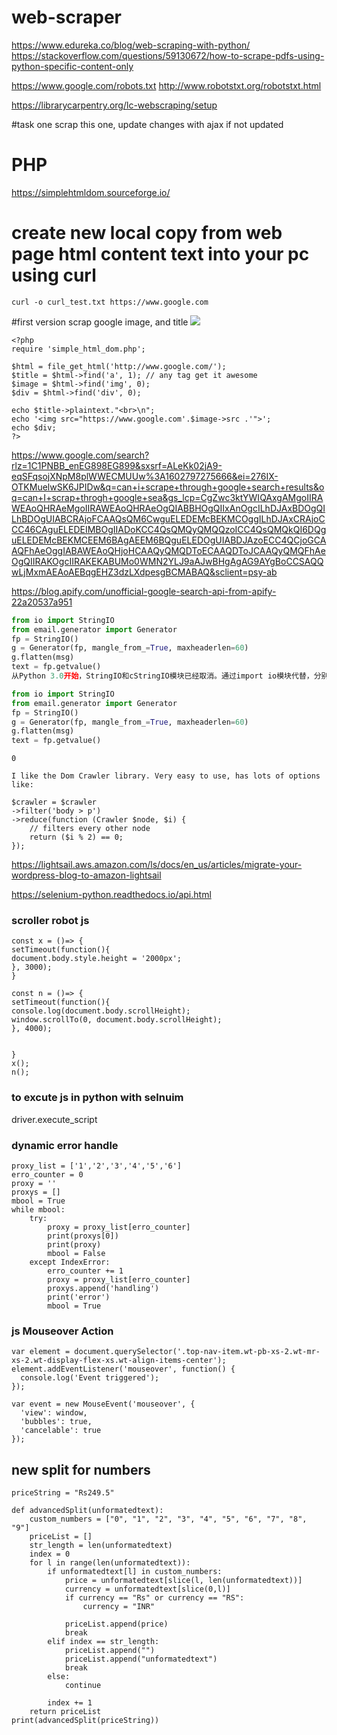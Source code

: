 # web-scraper
https://www.edureka.co/blog/web-scraping-with-python/
https://stackoverflow.com/questions/59130672/how-to-scrape-pdfs-using-python-specific-content-only

https://www.google.com/robots.txt
http://www.robotstxt.org/robotstxt.html

https://librarycarpentry.org/lc-webscraping/setup

#task one 
scrap this one, update changes with ajax if not updated

# PHP
https://simplehtmldom.sourceforge.io/


# create new local copy from web page html content text into your pc using  curl
 ```curl -o curl_test.txt https://www.google.com```
 
#first version scrap google image, and title
<img src='top_scrap.PNG'>


```
<?php
require 'simple_html_dom.php';

$html = file_get_html('http://www.google.com/');
$title = $html->find('a', 1); // any tag get it awesome
$image = $html->find('img', 0);
$div = $html->find('div', 0);

echo $title->plaintext."<br>\n";
echo '<img src="https://www.google.com'.$image->src .'">';
echo $div;
?>
```






https://www.google.com/search?rlz=1C1PNBB_enEG898EG899&sxsrf=ALeKk02jA9-eqSFqsojXNpM8plWWECMUUw%3A1602797275666&ei=276IX-OTKMuelwSK6JPIDw&q=can+i+scrape+through+google+search+results&oq=can+I+scrap+throgh+google+sea&gs_lcp=CgZwc3ktYWIQAxgAMgoIIRAWEAoQHRAeMgoIIRAWEAoQHRAeOgQIABBHOgQIIxAnOgcILhDJAxBDOgQILhBDOgUIABCRAjoFCAAQsQM6CwguELEDEMcBEKMCOggILhDJAxCRAjoCCC46CAguELEDEIMBOgIIADoKCC4QsQMQyQMQQzoICC4QsQMQkQI6DQguELEDEMcBEKMCEEM6BAgAEEM6BQguELEDOgUIABDJAzoECC4QCjoGCAAQFhAeOggIABAWEAoQHjoHCAAQyQMQDToECAAQDToJCAAQyQMQFhAeOgQIIRAKOgcIIRAKEKABUMo0WMN2YLJ9aAJwBHgAgAG9AYgBoCCSAQQwLjMxmAEAoAEBqgEHZ3dzLXdpesgBCMABAQ&sclient=psy-ab



https://blog.apify.com/unofficial-google-search-api-from-apify-22a20537a951

```python
from io import StringIO
from email.generator import Generator
fp = StringIO()
g = Generator(fp, mangle_from_=True, maxheaderlen=60)
g.flatten(msg)
text = fp.getvalue()
从Python 3.0开始，StringIO和cStringIO模块已经取消。通过import io模块代替，分别使用io.String或io.BytesIO处理文本和数据。从Python 3邮件流文档能看到相关实现StringIO的代码为：

from io import StringIO
from email.generator import Generator
fp = StringIO()
g = Generator(fp, mangle_from_=True, maxheaderlen=60)
g.flatten(msg)
text = fp.getvalue()
```
```
0

I like the Dom Crawler library. Very easy to use, has lots of options like:

$crawler = $crawler
->filter('body > p')
->reduce(function (Crawler $node, $i) {
    // filters every other node
    return ($i % 2) == 0;
});
```
https://lightsail.aws.amazon.com/ls/docs/en_us/articles/migrate-your-wordpress-blog-to-amazon-lightsail


https://selenium-python.readthedocs.io/api.html


### scroller robot js



```
const x = ()=> {
setTimeout(function(){
document.body.style.height = '2000px';
}, 3000);
}

const n = ()=> {
setTimeout(function(){
console.log(document.body.scrollHeight);
window.scrollTo(0, document.body.scrollHeight);
}, 4000);


}
x();
n();

```
### to excute js in python with selnuim 
 driver.execute_script
 
 
### dynamic error handle

```
proxy_list = ['1','2','3','4','5','6']
erro_counter = 0
proxy = ''
proxys = []
mbool = True
while mbool:
    try:
        proxy = proxy_list[erro_counter]
        print(proxys[0])
        print(proxy)
        mbool = False
    except IndexError:
        erro_counter += 1
        proxy = proxy_list[erro_counter]
        proxys.append('handling')
        print('error')
        mbool = True
```


### js Mouseover Action

```
var element = document.querySelector('.top-nav-item.wt-pb-xs-2.wt-mr-xs-2.wt-display-flex-xs.wt-align-items-center');
element.addEventListener('mouseover', function() {
  console.log('Event triggered');
});

var event = new MouseEvent('mouseover', {
  'view': window,
  'bubbles': true,
  'cancelable': true
});

```

## new split for numbers
```
priceString = "Rs249.5"

def advancedSplit(unformatedtext):
    custom_numbers = ["0", "1", "2", "3", "4", "5", "6", "7", "8", "9"]
    priceList = []
    str_length = len(unformatedtext)
    index = 0
    for l in range(len(unformatedtext)):
        if unformatedtext[l] in custom_numbers:
            price = unformatedtext[slice(l, len(unformatedtext))]
            currency = unformatedtext[slice(0,l)]
            if currency == "Rs" or currency == "RS":
                currency = "INR"
             
            priceList.append(price)
            break
        elif index == str_length:
            priceList.append("")
            priceList.append("unformatedtext")
            break
        else:
            continue
            
        index += 1
    return priceList
print(advancedSplit(priceString))
```
